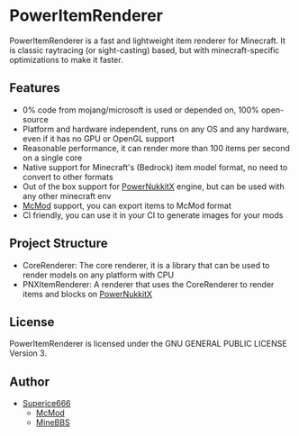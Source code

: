 # PowerItemRenderer  

PowerItemRenderer is a fast and lightweight item renderer for Minecraft.
It is classic raytracing (or sight-casting) based, but with minecraft-specific optimizations to make it faster.  

## Features  

- 0% code from mojang/microsoft is used or depended on, 100% open-source
- Platform and hardware independent, runs on any OS and any hardware, even if it has no GPU or OpenGL support
- Reasonable performance, it can render more than 100 items per second on a single core
- Native support for Minecraft's (Bedrock) item model format, no need to convert to other formats
- Out of the box support for [PowerNukkitX](https://github.com/PowerNukkitX/PowerNukkitX) engine, but can be used with any other minecraft env
- [McMod](https://www.mcmod.cn/) support, you can export items to McMod format
- CI friendly, you can use it in your CI to generate images for your mods

## Project Structure

- CoreRenderer: The core renderer, it is a library that can be used to render models on any platform with CPU
- PNXItemRenderer: A renderer that uses the CoreRenderer to render items and blocks on [PowerNukkitX](https://github.com/PowerNukkitX/PowerNukkitX)

## License

PowerItemRenderer is licensed under the GNU GENERAL PUBLIC LICENSE Version 3.

## Author

- [Superice666](https://github.com/Superice666)
  - [McMod](https://center.mcmod.cn/250680/)
  - [MineBBS](https://www.minebbs.com/members/1854/)